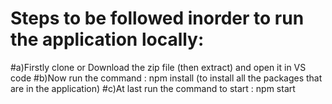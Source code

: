 # Steps to be followed inorder to run the application locally:
#a)Firstly clone or Download the zip file (then extract) and open it in VS code
#b)Now run the command : npm install (to install all the packages that are in the application)
#c)At last run the command to start : npm start
